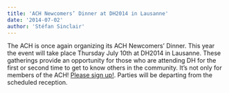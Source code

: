 ```yaml
---
title: 'ACH Newcomers’ Dinner at DH2014 in Lausanne'
date: '2014-07-02'
author: 'Stéfan Sinclair'
---
```

The ACH is once again organizing its ACH Newcomers’ Dinner. This year the event will take place Thursday July 10th at DH2014 in Lausanne. These gatherings provide an opportunity for those who are attending DH for the first or second time to get to know others in the community. It’s not only for members of the ACH! [Please sign up!](http://bit.ly/ach-dinner-dh14). Parties will be departing from the scheduled reception.
